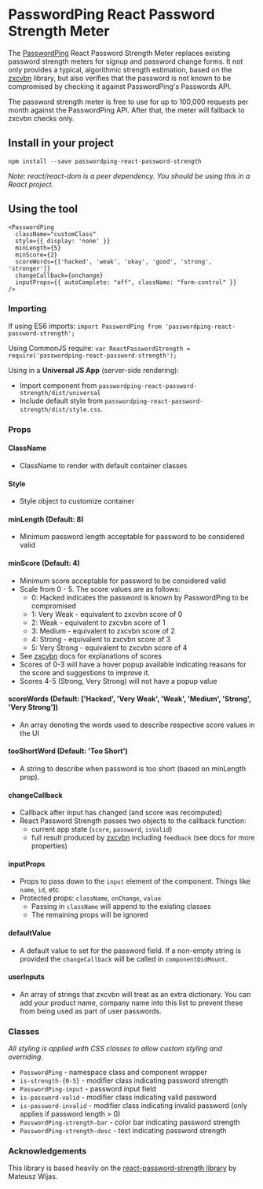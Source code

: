 # PasswordPing React Password Strength Meter 

The [PasswordPing](https://www.passwordping.com) React Password Strength Meter replaces existing password strength meters for signup and password change forms.
 It not only provides a typical, algorithmic strength estimation, based on the [zxcvbn](https://github.com/dropbox/zxcvbn) library, 
 but also verifies that the password is not known to be compromised by checking it against PasswordPing's Passwords API.
 
The password strength meter is free to use for up to 100,000 requests per month against the PasswordPing API.  After that, the meter will 
fallback to zxcvbn checks only.  

## Install in your project

`npm install --save passwordping-react-password-strength`

_Note: react/react-dom is a peer dependency. You should be using this in a React project._

## Using the tool

```
<PasswordPing
  className="customClass"
  style={{ display: 'none' }}
  minLength={5}
  minScore={2}
  scoreWords={['hacked', 'weak', 'okay', 'good', 'strong', 'stronger']}
  changeCallback={onchange}
  inputProps={{ autoComplete: "off", className: "form-control" }}
/>
```

### Importing

If using ES6 imports:
`import PasswordPing from 'passwordping-react-password-strength';`

Using CommonJS require:
`var ReactPasswordStrength = require('passwordping-react-password-strength');`

Using in a __Universal JS App__ (server-side rendering):
- Import component from `passwordping-react-password-strength/dist/universal`
- Include default style from `passwordping-react-password-strength/dist/style.css`.

### Props

#### ClassName

- ClassName to render with default container classes

#### Style

- Style object to customize container

#### minLength (Default: 8)

- Minimum password length acceptable for password to be considered valid

#### minScore (Default: 4)

- Minimum score acceptable for password to be considered valid
- Scale from 0 - 5.  The score values are as follows:
    - 0: Hacked indicates the password is known by PasswordPing to be compromised
    - 1: Very Weak - equivalent to zxcvbn score of 0
    - 2: Weak - equivalent to zxcvbn score of 1
    - 3: Medium - equivalent to zxcvbn score of 2
    - 4: Strong - equivalent to zxcvbn score of 3
    - 5: Very Strong - equivalent to zxcvbn score of 4
- See [zxcvbn](https://github.com/dropbox/zxcvbn) docs for explanations of scores
- Scores of 0-3 will have a hover popup available indicating reasons for the score and suggestions to improve it.
- Scores 4-5 (Strong, Very Strong) will not have a popup value

#### scoreWords (Default: ['Hacked', 'Very Weak', 'Weak', 'Medium', 'Strong', 'Very Strong'])

- An array denoting the words used to describe respective score values in the UI

#### tooShortWord (Default: 'Too Short')

- A string to describe when password is too short (based on minLength prop).

#### changeCallback

- Callback after input has changed (and score was recomputed)
- React Password Strength passes two objects to the callback function:
    - current app state (`score`, `password`, `isValid`)
    - full result produced by [zxcvbn](https://github.com/dropbox/zxcvbn) including `feedback` (see docs for more properties)

#### inputProps

- Props to pass down to the `input` element of the component. Things like `name`, `id`, etc
- Protected props: `className`, `onChange`, `value`
  - Passing in `className` will append to the existing classes
  - The remaining props will be ignored

#### defaultValue

- A default value to set for the password field. If a non-empty string is provided the `changeCallback` will be called in `componentDidMount`.

#### userInputs

- An array of strings that zxcvbn will treat as an extra dictionary.  You can add your product name, company name into this list 
to prevent these from being used as part of user passwords.

### Classes

_All styling is applied with CSS classes to allow custom styling and overriding._
- `PasswordPing` - namespace class and component wrapper
- `is-strength-{0-5}` - modifier class indicating password strength
- `PasswordPing-input` - password input field
- `is-password-valid` - modifier class indicating valid password
- `is-password-invalid` - modifier class indicating invalid password (only applies if password length > 0)
- `PasswordPing-strength-bar` - color bar indicating password strength
- `PasswordPing-strength-desc` - text indicating password strength

### Acknowledgements

This library is based heavily on the [react-password-strength library](https://github.com/mmw/react-password-strength)
 by Mateusz Wijas.  